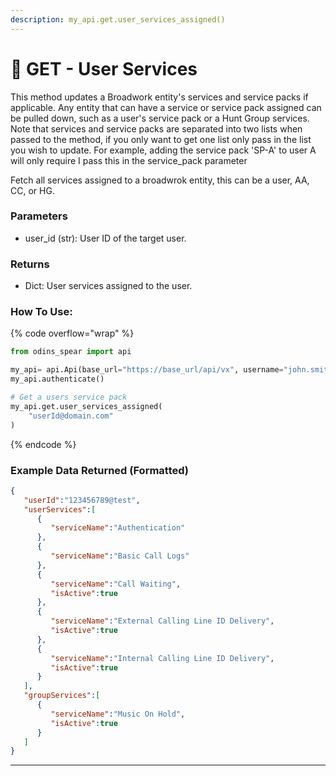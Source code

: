 ```yaml
---
description: my_api.get.user_services_assigned()
---
```


# 🧍 GET - User Services

This method updates a Broadwork entity's services and service packs if applicable. Any entity that can have a service or service pack assigned can be pulled down, such as a user's service pack or a Hunt Group services. Note that services and service packs are separated into two lists when passed to the method, if you only want to get one list only pass in the list you wish to update. For example, adding the service pack 'SP-A' to user A will only require I pass this in the service\_pack parameter

Fetch all services assigned to a broadwrok entity, this can be a user, AA, CC, or HG.

### Parameters

* user\_id (str): User ID of the target user.

### Returns

* Dict: User services assigned to the user.

### How To Use:

{% code overflow="wrap" %}
```python
from odins_spear import api

my_api= api.Api(base_url="https://base_url/api/vx", username="john.smith", password="ODIN_INSTANCE_1")
my_api.authenticate()

# Get a users service pack
my_api.get.user_services_assigned(
    "userId@domain.com"
)
```
{% endcode %}

### Example Data Returned (Formatted)

```json
{
   "userId":"123456789@test",
   "userServices":[
      {
         "serviceName":"Authentication"
      },
      {
         "serviceName":"Basic Call Logs"
      },
      {
         "serviceName":"Call Waiting",
         "isActive":true
      },
      {
         "serviceName":"External Calling Line ID Delivery",
         "isActive":true
      },
      {
         "serviceName":"Internal Calling Line ID Delivery",
         "isActive":true
      }
   ],
   "groupServices":[
      {
         "serviceName":"Music On Hold",
         "isActive":true
      }
   ]
}
```

***
